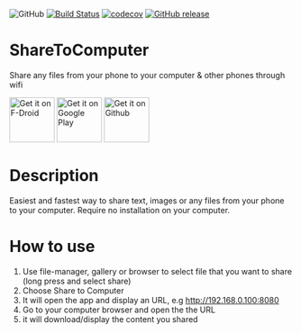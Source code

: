 ![GitHub](https://img.shields.io/github/license/jimmod/ShareToComputer.svg)
[![Build Status](https://travis-ci.org/jimmod/ShareToComputer.svg?branch=master)](https://travis-ci.org/jimmod/ShareToComputer)
[![codecov](https://codecov.io/gh/jimmod/ShareToComputer/branch/master/graph/badge.svg)](https://codecov.io/gh/jimmod/ShareToComputer)
[![GitHub release](https://img.shields.io/github/release/jimmod/ShareToComputer.svg)](https://github.com/jimmod/ShareToComputer/releases/latest)

# ShareToComputer

Share any files from your phone to your computer & other phones through wifi

[<img src="https://fdroid.gitlab.io/artwork/badge/get-it-on.png"
     alt="Get it on F-Droid"
     height="80">](https://f-droid.org/packages/com.jim.sharetocomputer/)
[<img src="https://play.google.com/intl/en_us/badges/images/generic/en-play-badge.png"
     alt="Get it on Google Play"
     height="80">](https://play.google.com/store/apps/details?id=com.jim.sharetocomputer)
[<img src="https://i.ibb.co/q0mdc4Z/get-it-on-github.png"
     alt="Get it on Github"
     height="80">](https://github.com/jimmod/ShareToComputer/releases/latest)



# Description

Easiest and fastest way to share text, images or any files from your phone to your computer.
Require no installation on your computer.

# How to use

1. Use file-manager, gallery or browser to select file that you want to share (long press and select share)
2. Choose Share to Computer
3. It will open the app and display an URL, e.g http://192.168.0.100:8080
4. Go to your computer browser and open the the URL
5. it will download/display the content you shared
